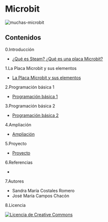 # Microbit

![muchas-microbit](https://user-images.githubusercontent.com/114906778/204746160-3c35bfc5-4c0f-4574-9b5d-92cd6124322c.jpg)


## Contenidos
 0.Introducción
 
 - [¿Qué es Steam? ¿Qué es una placa Microbit?](modulo1/introduccion.md)
 
 1.La Placa Microbit y sus elementos
 
 - [La Placa Microbit y sus elementos](modulo2/laPlacaMicrobit.md)
 
 2.Programación básica 1
 
 - [Programación básica 1](modulo3/programación1.md)
 
 3.Programación básica 2
 
 - [Programación básica 2](modulo4/programacion2.md)
 
 4.Ampliación
 
 - [Ampliación](modulo5/ampliacion.md)
 
 5.Proyecto
 
 - [Proyecto](modulo6/proyecto.md)
 
 6.Referencias
 
 - 
 
 7.Autores
 
- Sandra María Costales Romero
- José María Campos Chacón 
 
 8.Licencia

<a rel="license" href="http://creativecommons.org/licenses/by-nc/4.0/"><img alt="Licencia de Creative Commons" style="border-width:0" src="https://i.creativecommons.org/l/by-nc/4.0/88x31.png" /></a>

 

